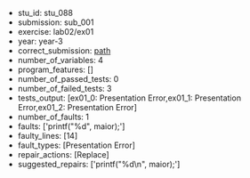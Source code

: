 - stu_id: stu_088	       
- submission: sub_001
- exercise: lab02/ex01
- year: year-3
- correct_submission: [path](https://github.com/pmorvalho/C-Pack-IPAs/blob/main/correct_submissions/year-3/lab02/ex01/ex01-stu_088-sub_003)
- number_of_variables: 4
- program_features: [] 
- number_of_passed_tests: 0
- number_of_failed_tests: 3
- tests_output: [ex01_0: Presentation Error,ex01_1: Presentation Error,ex01_2: Presentation Error]
- number_of_faults: 1
- faults: ['printf("%d", maior);']
- faulty_lines: [14]
- fault_types: [Presentation Error]
- repair_actions: [Replace] 
- suggested_repairs: ['printf("%d\n", maior);']
